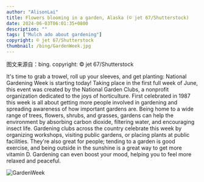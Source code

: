 ```yaml
---
author: "AlisonLai"
title: Flowers blooming in a garden, Alaska (© jet 67/Shutterstock)
date: 2024-06-03T06:01:35+0800
description: ""
tags: ["Mulch ado about gardening"]
copyright: © jet 67/Shutterstock
thumbnail: /bing/GardenWeek.jpg
---
```

图文来源自：bing.  copyright: © jet 67/Shutterstock

It's time to grab a trowel, roll up your sleeves, and get planting: National Gardening Week is starting today! Taking place in the first full week of June, this event was created by the National Garden Clubs, a nonprofit organization dedicated to the joys of horticulture. First celebrated in 1987 this week is all about getting more people involved in gardening and spreading awareness of how important gardens are. Being home to a wide range of trees, flowers, shrubs, and grasses, gardens can help the environment by absorbing carbon dioxide, filtering water, and encouraging insect life. Gardening clubs across the country celebrate this week by organizing workshops, visiting public gardens, or placing plants at public facilities. They're also great for people; tending to a garden is good exercise, and being outside in the sunshine is a great way to get more vitamin D. Gardening can even boost your mood, helping you to feel more relaxed and peaceful.

![GardenWeek](/bing/GardenWeek.jpg)